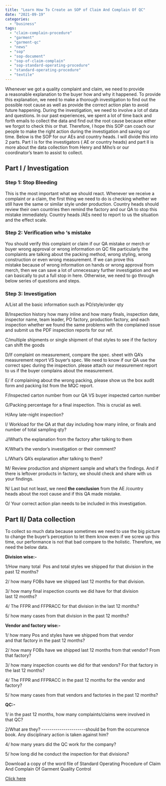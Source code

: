 ```yaml
---
title: "Learn How To Create an SOP of Claim And Complain Of QC"
date: "2021-09-19"
categories: 
  - "business"
tags: 
  - "claim-complain-procedure"
  - "garment"
  - "garment-qc"
  - "news"
  - "sop"
  - "sop-document"
  - "sop-of-claim-complain"
  - "sop-standard-operating-procedure"
  - "standard-operating-procedure"
  - "textile"
---
```


Whenever we got a quality complaint and claim, we need to provide a reasonable explanation to the buyer how and why it happened. To provide this explanation, we need to make a thorough investigation to find out the possible root cause as well as provide the correct action plan to avoid future happening. During the investigation, we need to involve a lot of data and questions. In our past experiences, we spent a lot of time back and forth emails to collect the data and find out the root cause because either we forgot to check this or that. Therefore, I hope this SOP can coach our people to make the right action during the investigation and saving our time. Below is the SOP for our AEs and country heads. I will divide this into 2 parts. Part I is for the investigators ( AE or country heads) and part II is more about the data collection from Henry and Miho’s or our coordinator’s team to assist to collect. 

## Part I / Investigation 

### Step 1: Stop Bleeding 

This is the most important what we should react. Whenever we receive a complaint or a claim, the first thing we need to do is checking whether we still have the same or similar style under production. Country heads should review their own countries then remind the factory and our QA to stop this mistake immediately. Country heads /AEs need to report to us the situation and the effect scale. 

### Step 2: Verification who ‘s mistake 

You should verify this complaint or claim if our QA mistake or merch or buyer wrong approval or wrong information on QC file particularly the complaints are talking about the packing method, wrong styling, wrong construction or even wrong measurement. If we can prove this mistake because of wrong information on hands or wrong approval from merch, then we can save a lot of unnecessary further investigation and we can basically to put a full stop in here. Otherwise, we need to go through below series of questions and steps. 

### Step 3: Investigation 

A/List all the basic information such as PO/style/order qty  

B/Inspection history how many inline and how many finals, inspection date, inspector name, team leader, PO factory, production factory, and each inspection whether we found the same problems with the complained issue and submit us the PDF inspection reports for our ref. 

C/multiple shipments or single shipment of that styles to see if the factory can shift the goods 

D/If complaint on measurement, compare the spec. sheet with QA’s measurement report VS buyer‘s spec. We need to know if our QA use the correct spec during the inspection. please attach our measurement report to us if the buyer complains about the measurement. 

E/ if complaining about the wrong packing, please show us the box audit form and packing list from the MQC report. 

F/Inspected carton number from our QA VS buyer inspected carton number 

G/Packing percentage for a final inspection. This is crucial as well. 

H/Any late-night inspection? 

I/ Workload for the QA at that day including how many inline, or finals and number of total sampling qty? 

J/What’s the explanation from the factory after talking to them 

K/What’s the vendor’s investigation or their comment? 

L/What’s QA’s explanation after talking to them? 

M/ Review production and shipment sample and what’s the findings. And if there is leftover products in factory, we should check and share with us your findings. 

N/ Last but not least, we need **the conclusion** from the AE /country heads about the root cause and if this QA made mistake. 

O/ Your correct action plan needs to be included in this investigation. 

## Part II/ Data collection 

To collect so much data because sometimes we need to use the big picture to change the buyer’s perception to let them know even if we screw up this time, our performance is not that bad compare to the holistic. Therefore, we need the below data. 

**Division wise:-** 

1/How many total  Pos and total styles we shipped for that division in the past 12 months? 

2/ how many FOBs have we shipped last 12 months for that division. 

3/ how many final inspection counts we did have for that division last 12 months?  

4/ The FFPR and FFPRACC for that division in the last 12 months? 

5/ how many cases from that division in the past 12 months? 

**Vendor and factory wise:-** 

1/ how many Pos and styles have we shipped from that vendor and that factory in the past 12 months? 

2/ how many FOBs have we shipped last 12 months from that vendor? From that factory? 

3/ how many inspection counts we did for that vendors? For that factory in the last 12 months? 

4/ The FFPR and FFPRACC in the past 12 months for the vendor and factory? 

5/ how many cases from that vendors and factories in the past 12 months? 

**QC:-** 

1/ in the past 12 months, how many complaints/claims were involved in that QC?  

2/What are they? ----------------------should be from the occurrence book. Any disciplinary action is taken against him? 

4/ how many years did the QC work for the company? 

5/ how long did he conduct the inspection for that divisions? 

  
Download a copy of the word file of Standard Operating Procedure of Claim And Complain Of Garment Quality Control

[Click here](https://1drv.ms/w/s!AnoOG4uylGYRmE7-ueMzKnasamQS?e=swfx1x)
